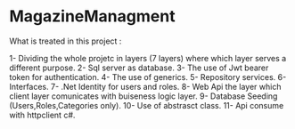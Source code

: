 # MagazineManagment

 What is treated in this project :

1- Dividing the whole projetc in layers (7 layers) where which layer serves a different purpose.
2- Sql server as database.
3- The use of Jwt bearer token for authentication. 
4- The use of generics.
5- Repository services.
6- Interfaces.
7- .Net Identity for users and roles.
8- Web Api the layer which client layer comunicates with buiseness logic layer.
9- Database Seeding (Users,Roles,Categories only).
10- Use of abstrasct class.
11- Api consume  with httpclient c#.
